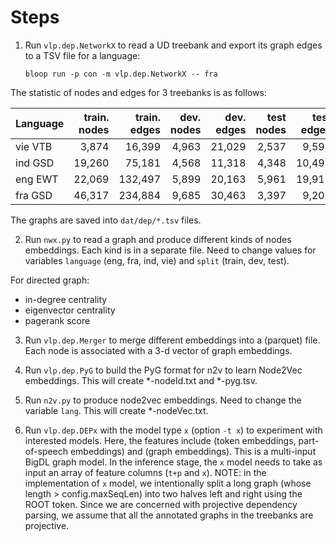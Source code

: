 # Steps

1. Run `vlp.dep.NetworkX` to read a UD treebank and export its graph edges to a TSV file for a language:
   
   `bloop run -p con -m vlp.dep.NetworkX -- fra`
   
  The statistic of nodes and edges for 3 treebanks is as follows:

  | Language  | train. nodes | train. edges | dev. nodes | dev. edges | test nodes | test edges |
  |-------|-------:|------:|------:|-------:|-------:|-------:|
  | vie VTB | 3,874   | 16,399  | 4,963 | 21,029 | 2,537 | 9,591  |  
  | ind GSD | 19,260  | 75,181  | 4,568 | 11,318 | 4,348 | 10,495 |
  | eng EWT | 22,069  | 132,497 | 5,899 | 20,163 | 5,961 | 19,913 |
  | fra GSD | 46,317  | 234,884 | 9,685 | 30,463 | 3,397 | 9,209 |

  The graphs are saved into `dat/dep/*.tsv` files. 

2. Run `nwx.py` to read a graph and produce different kinds of nodes embeddings. Each kind is in a separate file.
  Need to change values for variables `language` (eng, fra, ind, vie) and `split` (train, dev, test).

For directed graph:
  - in-degree centrality
  - eigenvector centrality
  - pagerank score


3. Run `vlp.dep.Merger` to merge different embeddings into a (parquet) file. Each node is associated with a 3-d vector 
  of graph embeddings. 

4. Run `vlp.dep.PyG` to build the PyG format for n2v to learn Node2Vec embeddings. 
  This will create *-nodeId.txt and *-pyg.tsv.

5. Run `n2v.py` to produce node2vec embeddings. Need to change the variable `lang`. This will create *-nodeVec.txt.

6. Run `vlp.dep.DEPx` with the model type `x` (option `-t x`) to experiment with interested models. 
   Here, the features include (token embeddings, part-of-speech embeddings) and (graph embeddings). This is a multi-input BigDL graph model.
   In the inference stage, the `x` model needs to take as input an array of feature columns (`t+p` and `x`). 
   NOTE: in the implementation of `x` model, we intentionally split a long graph (whose length > config.maxSeqLen) into two halves left and right using the ROOT token. Since we are concerned with projective dependency parsing, we assume that all the annotated graphs in the treebanks are projective. 

